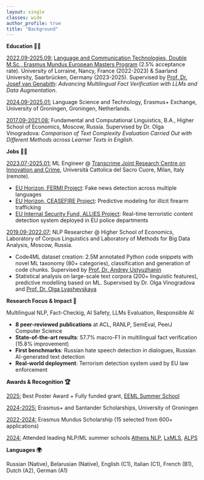 ```yaml
---
layout: single
classes: wide
author_profile: true
title: "Background"
---
```


**Education 👩‍🎓**

<u>2022.09-2025.09:</u> [Language and Communication Technologies, Double M.Sc., Erasmus Mundus European Masters Program](https://lct-master.org/) (2.5% acceptance rate). University of Lorraine, Nancy, France (2022-2023) & Saarland University, Saarbrücken, Germany (2023-2025). Supervised by [Prof. Dr. Josef van Genabith](https://www.uni-saarland.de/lehrstuhl/genabith/van-genabith/cv.html): *Advancing Multilingual Fact Verification with LLMs and Data Augmentation*.

<u>2024.09-2025.01:</u> Language Science and Technology, Erasmus+ Exchange, University of Groningen, Groningen, Netherlands.

<u>2017.09-2021.08:</u> Fundamental and Computational Linguistics, B.A., Higher School of Economics, Moscow, Russia. Supervised by Dr. Olga Vinogradova: *Comparison of Text Complexity Evaluation Carried Out with Different Methods across Learner Texts in English*.

**Jobs 👩‍💻**

<u>2023.07-2025.01:</u> ML Engineer @ [Transcrime Joint Research Centre on Innovation and Crime](https://www.transcrime.it/en/), Università Cattolica del Sacro Cuore, Milan, Italy (remote).
 
* [EU Horizon, FERMI Project](https://fighting-fake-news.eu/): Fake news detection across multiple languages
* [EU Horizon, CEASEFIRE Project](https://ceasefire-project.eu/): Predictive modeling for illicit firearm trafficking
* [EU Internal Security Fund, ALLIES Project](https://home-affairs.ec.europa.eu/projects/allies_en): Real-time terroristic content detection system deployed in EU police departments

<u>2019.09-2022.07:</u> NLP Researcher @ Higher School of Economics, Laboratory of Corpus Linguistics and Laboratory of Methods for Big Data Analysis, Moscow, Russia.
* Code4ML dataset creation: 2.5M annotated Python code snippets with novel ML taxonomy (80+ categories), classification and generation of code chunks. Supervised by [Prof. Dr. Andrey Ustyuzhanin](https://constructor.university/faculty-member/andrey-ustyuzhanin)
* Statistical analysis on large-scale text corpora (200+ linguistic features), predictive modelling based on ML. Supervised by Dr. Olga Vinogradova and [Prof. Dr. Olga Lyashevskaya](https://www.hse.ru/en/staff/olesar/)

**Research Focus & Impact 🔬**

Multilingual NLP, Fact-Checkig, AI Safety, LLMs Evaluation, Responsible AI
* **8 peer-reviewed publications** at ACL, RANLP, SemEval, PeerJ Computer Science
* **State-of-the-art results**: 57.7% macro-F1 in multilingual fact verification (15.8% improvement)
* **First benchmarks**: Russian hate speech detection in dialogues, Russian AI-generated text detection
* **Real-world deployment**: Terrorism detection system used by EU law enforcement

**Awards & Recognition 🏆**

<u>2025:</u> Best Poster Award + Fully funded grant, [EEML Summer School](https://www.eeml.eu/)

<u>2024-2025:</u> Erasmus+ and Santander Scholarships, University of Groningen

<u>2022-2024:</u> Erasmus Mundus Scholarship (15 selected from 600+ applications)

<u>2024:</u> Attended leading NLP/ML summer schools [Athens NLP](https://athnlp.github.io/), [LxMLS](http://lxmls.it.pt/2024/), [ALPS](http://alps-2024.imag.fr/)

**Languages 🌍**

Russian (Native), Belarusian (Native), English (C1), Italian (C1), French (B1), Dutch (A2), German (A1)
